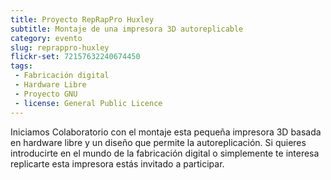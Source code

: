 ```yaml
---
title: Proyecto RepRapPro Huxley
subtitle: Montaje de una impresora 3D autoreplicable
category: evento
slug: reprappro-huxley
flickr-set: 72157632240674450
tags:
 - Fabricación digital
 - Hardware Libre
 - Proyecto GNU
 - license: General Public Licence
---
```


Iniciamos Colaboratorio con el montaje esta pequeña impresora 3D basada en hardware libre y un diseño que permite la autoreplicación. Si quieres introducirte en el mundo de la fabricación digital o simplemente te interesa replicarte esta impresora estás invitado a participar.
